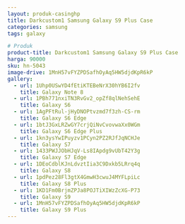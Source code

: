 ```yaml
---
layout: produk-casinghp
title: Darkcustom1 Samsung Galaxy S9 Plus Case
categories: samsung
tags: galaxy

# Produk
product-title: Darkcustom1 Samsung Galaxy S9 Plus Case
harga: 90000
sku: hn-5043
image-drive: 1MnH57vFYZPDSafhOyAq5HW5djdKpR6kP
gallery:
  - url: 1Uhp0USwYD4fEtiKTEBeNrX30hYB6I2fv
    title: Galaxy Note 8
  - url: 1PBh771nxiTN3RvGv2_opZf8qlNehSehE
    title: Galaxy S6
  - url: 1AgPFtRul-jHyDNOPtvzmd7f3zh-CS-rm
    title: Galaxy S6 Edge
  - url: 1btJ3GxLRZwGY7crjQiNvCvovwaXx0WGm
    title: Galaxy S6 Edge Plus
  - url: 1kn3ysYwIPuyzv1PCyn2PZ2RJfJqNCHJe
    title: Galaxy S7
  - url: 1433PWJJObHJqV-Ls8IApdg9vUbT42Y3g
    title: Galaxy S7 Edge
  - url: 1DEoCdblKJnLdvztIia3C9Dxkb5LRrq4q
    title: Galaxy S8
  - url: 1pdPez28Fl3gtX4GmwH3cwuJ4MYFLpiLc
    title: Galaxy S8 Plus
  - url: 1KD1Fm0BrjmZPJa8POJTiXIWzZcXG-P73
    title: Galaxy S9
  - url: 1MnH57vFYZPDSafhOyAq5HW5djdKpR6kP
    title: Galaxy S9 Plus
---
```


